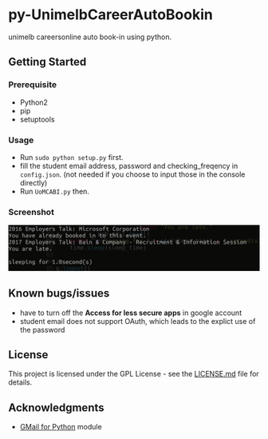 # py-UnimelbCareerAutoBookin

unimelb careersonline auto book-in using python.

## Getting Started

### Prerequisite

+ Python2
+ pip
+ setuptools


### Usage

* Run `sudo python setup.py` first.
* fill the student email address, password and checking_freqency in `config.json`. (not needed if you choose to input those in the console directly)
* Run `UoMCABI.py` then.


### Screenshot

![Screenshot](screenshot.png)


## Known bugs/issues

+ have to turn off the __Access for less secure apps__ in google account
+ student email does not support OAuth, which leads to the explict use of the password


## License

This project is licensed under the GPL License - see the
[LICENSE.md](LICENSE.md) file for details.


## Acknowledgments

* [GMail for Python](https://github.com/charlierguo/gmail) module